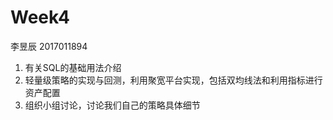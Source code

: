 # Week4

李昱辰 2017011894

1. 有关SQL的基础用法介绍
2. 轻量级策略的实现与回测，利用聚宽平台实现，包括双均线法和利用指标进行资产配置
3. 组织小组讨论，讨论我们自己的策略具体细节

